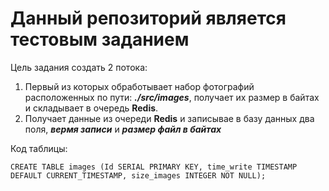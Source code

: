 # Данный репозиторий является тестовым заданием

Цель задания создать 2 потока:  
1. Первый из которых обработывает набор фотографий расположенных по пути: ***./src/images***, получает их размер в байтах и складывает в очередь **Redis**.
2. Получает данные из очереди **Redis** и записывае в базу данных два поля, ***вермя записи*** и ***размер файл в байтах***  

Код таблицы:

```
CREATE TABLE images (Id SERIAL PRIMARY KEY, time_write TIMESTAMP DEFAULT CURRENT_TIMESTAMP, size_images INTEGER NOT NULL);
```